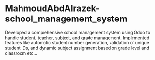# MahmoudAbdAlrazek-school_management_system
Developed a comprehensive school management system using Odoo to handle student, teacher, subject, and grade management. Implemented features like automatic student number generation, validation of unique student IDs, and dynamic subject assignment based on grade level and classroom etc...
